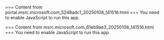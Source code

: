 === Content from portal.msrc.microsoft.com_5248adc1_20250108_141516.html ===
You need to enable JavaScript to run this app.

=== Content from msrc.microsoft.com_61eb9ae3_20250108_141516.html ===
You need to enable JavaScript to run this app.
